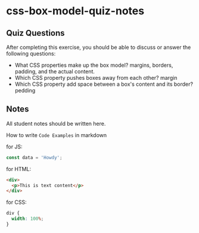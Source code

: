 # css-box-model-quiz-notes

## Quiz Questions

After completing this exercise, you should be able to discuss or answer the following questions:

- What CSS properties make up the box model?
  margins, borders, padding, and the actual content.
- Which CSS property pushes boxes away from each other?
  margin
- Which CSS property add space between a box's content and its border?
  pedding

## Notes

All student notes should be written here.

How to write `Code Examples` in markdown

for JS:

```javascript
const data = 'Howdy';
```

for HTML:

```html
<div>
  <p>This is text content</p>
</div>
```

for CSS:

```css
div {
  width: 100%;
}
```
